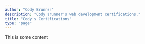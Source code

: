 ```yaml
---
author: "Cody Brunner"
description: "Cody Brunner's web development certifications."
title: "Cody's Certifications"
type: "page"
---
```


This is some content
